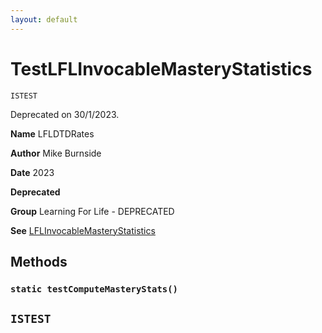 ```yaml
---
layout: default
---
```


# TestLFLInvocableMasteryStatistics

`ISTEST`

Deprecated on 30/1/2023.

**Name** LFLDTDRates

**Author** Mike Burnside

**Date** 2023

**Deprecated**

**Group** Learning For Life - DEPRECATED

**See** [LFLInvocableMasteryStatistics](./LFLInvocableMasteryStatistics.md)

## Methods

### `static testComputeMasteryStats()`

## `ISTEST`
